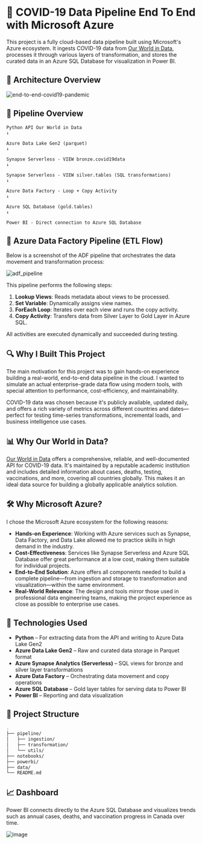 # 🦠 COVID-19 Data Pipeline End To End with Microsoft Azure

This project is a fully cloud-based data pipeline built using Microsoft's Azure ecosystem. It ingests COVID-19 data from [Our World in Data](https://ourworldindata.org/coronavirus), processes it through various layers of transformation, and stores the curated data in an Azure SQL Database for visualization in Power BI.

## 🧭 Architecture Overview
![end-to-end-covid19-pandemic](https://github.com/user-attachments/assets/c9bcaa0a-ca43-4489-8992-459972b12bc4)

## 🧪 Pipeline Overview
```
Python API Our World in Data
↓

Azure Data Lake Gen2 (parquet)
↓

Synapse Serverless - VIEW bronze.covid19data
↓

Synapse Serverless - VIEW silver.tables (SQL transformations)
↓

Azure Data Factory - Loop + Copy Activity
↓

Azure SQL Database (gold.tables)
↓

Power BI - Direct connection to Azure SQL Database
```
## 🔄 Azure Data Factory Pipeline (ETL Flow)

Below is a screenshot of the ADF pipeline that orchestrates the data movement and transformation process:

![adf_pipeline](https://github.com/user-attachments/assets/c71c1083-9d41-4961-bf05-42e0cfee2c80)

This pipeline performs the following steps:
1. **Lookup Views**: Reads metadata about views to be processed.
2. **Set Variable**: Dynamically assigns view names.
3. **ForEach Loop**: Iterates over each view and runs the copy activity.
4. **Copy Activity**: Transfers data from Silver Layer to Gold Layer in Azure SQL.

All activities are executed dynamically and succeeded during testing.

## 🔍 Why I Built This Project

The main motivation for this project was to gain hands-on experience building a real-world, end-to-end data pipeline in the cloud. I wanted to simulate an actual enterprise-grade data flow using modern tools, with special attention to performance, cost-efficiency, and maintainability.

COVID-19 data was chosen because it's publicly available, updated daily, and offers a rich variety of metrics across different countries and dates—perfect for testing time-series transformations, incremental loads, and business intelligence use cases.

## 📊 Why Our World in Data?

[Our World in Data](https://ourworldindata.org/coronavirus) offers a comprehensive, reliable, and well-documented API for COVID-19 data. It's maintained by a reputable academic institution and includes detailed information about cases, deaths, testing, vaccinations, and more, covering all countries globally. This makes it an ideal data source for building a globally applicable analytics solution.

## 🛠️ Why Microsoft Azure?

I chose the Microsoft Azure ecosystem for the following reasons:

- **Hands-on Experience**: Working with Azure services such as Synapse, Data Factory, and Data Lake allowed me to practice skills in high demand in the industry.
- **Cost-Effectiveness**: Services like Synapse Serverless and Azure SQL Database offer great performance at a low cost, making them suitable for individual projects.
- **End-to-End Solution**: Azure offers all components needed to build a complete pipeline—from ingestion and storage to transformation and visualization—within the same environment.
- **Real-World Relevance**: The design and tools mirror those used in professional data engineering teams, making the project experience as close as possible to enterprise use cases.

## 🚀 Technologies Used

- **Python** – For extracting data from the API and writing to Azure Data Lake Gen2
- **Azure Data Lake Gen2** – Raw and curated data storage in Parquet format
- **Azure Synapse Analytics (Serverless)** – SQL views for bronze and silver layer transformations
- **Azure Data Factory** – Orchestrating data movement and copy operations
- **Azure SQL Database** – Gold layer tables for serving data to Power BI
- **Power BI** – Reporting and data visualization

## 📁 Project Structure

```bash
.
├── pipeline/
│   ├── ingestion/
│   ├── transformation/
│   └── utils/
├── notebooks/
├── powerbi/
├── data/
└── README.md
```

## 📈 Dashboard
Power BI connects directly to the Azure SQL Database and visualizes trends such as annual cases, deaths, and vaccination progress in Canada over time.

![image](https://github.com/user-attachments/assets/452559b9-0e6f-480c-b07b-e7ad9b6254eb)

